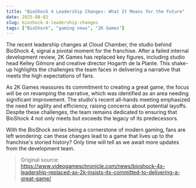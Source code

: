 ```yaml
---
title: "BioShock 4 Leadership Changes: What It Means for the Future"
date: 2025-08-02
slug: bioshock-4-leadership-changes
tags: ["BioShock", "gaming news", "2K Games"]
---
```


The recent leadership changes at Cloud Chamber, the studio behind BioShock 4, signal a pivotal moment for the franchise. After a failed internal development review, 2K Games has replaced key figures, including studio head Kelley Gilmore and creative director Hogarth de la Plante. This shake-up highlights the challenges the team faces in delivering a narrative that meets the high expectations of fans.

As 2K Games reassures its commitment to creating a great game, the focus will be on revamping the narrative, which was identified as an area needing significant improvement. The studio's recent all-hands meeting emphasized the need for agility and efficiency, raising concerns about potential layoffs. Despite these challenges, the team remains dedicated to ensuring that BioShock 4 not only meets but exceeds the legacy of its predecessors.

With the BioShock series being a cornerstone of modern gaming, fans are left wondering: can these changes lead to a game that lives up to the franchise's storied history? Only time will tell as we await more updates from the development team.
> Original source: https://www.videogameschronicle.com/news/bioshock-4s-leadership-replaced-as-2k-insists-its-committed-to-delivering-a-great-game/